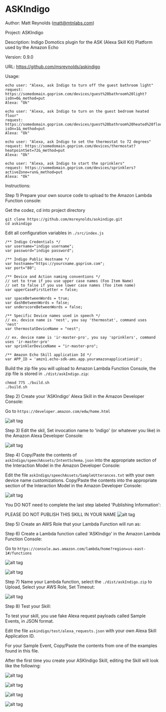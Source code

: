 # ASKIndigo
Author: Matt Reynolds (matt@mtnlabs.com)

Project: ASKIndigo

Description: Indigo Domotics plugin for the ASK (Alexa Skill Kit) Platform used by the Amazon Echo

Version: 0.9.0

URL: https://github.com/msreynolds/askindigo

Usage:
```
echo user: "Alexa, ask Indigo to turn off the guest bathroom light"
request: https://somedomain.goprism.com/devices/guest%20bathroom%20light?isOn=0&_method=put
Alexa: "Ok"

echo user: "Alexa, ask Indigo to turn on the guest bedroom heated floor"
request: https://somedomain.goprism.com/devices/guest%20bathroom%20heated%20floor?isOn=1&_method=put
Alexa: "Ok"

echo user: "Alexa, ask Indigo to set the thermostat to 72 degrees"
request: https://somedomain.goprism.com/devices/thermostat?heatpointSet=72&_method=put
Alexa: "Ok"

echo user: "Alexa, ask Indigo to start the sprinklers"
request: https://somedomain.goprism.com/devices/sprinklers?activeZone=run&_method=put
Alexa: "Ok"
```

Instructions:

Step 1) Prepare your own source code to upload to the Amazon Lambda Function console:

Get the codez, cd into project directory
```
git clone https://github.com/msreynolds/askindigo.git
cd askindigo
```

Edit all configuration variables in ```./src/index.js```
```
/** Indigo Credentials */
var username="indigo username";
var password="indigo password";

/** Indigo Public Hostname */
var hostname="https://yourcname.goprism.com";
var port="80";

/** Device and Action naming conventions */
// set to true if you use upper case names (Foo Item Name)
// set to false if you use lower case names (foo item name)
var upperCaseFirstLetter = false; 

var spaceBetweenWords = true;
var dashBetweenWords = false;
var underscoreBetweenWords = false;

/** Specific Device names used in speech */
// ex. device name is 'nest', you say 'thermostat', command uses 'nest'
var thermostatDeviceName = "nest";

// ex. device name is 'ir-master-pro', you say 'sprinklers', command uses 'ir-master-pro'
var sprinklerDeviceName = "ir-master-pro"; 

/** Amazon Echo Skill application Id */
var APP_ID = 'amzn1.echo-sdk-ams.app.youramazonapplicationid';

```

Build the zip file you will upload to Amazon Lambda Function Console, the zip file is stored in ```./dist/askIndigo.zip```:

```
chmod 775 ./build.sh
./build.sh
```



Step 2) Create your 'ASKIndigo' Alexa Skill in the Amazon Developer Console:

Go to ```https://developer.amazon.com/edw/home.html```

![alt tag](https://github.com/msreynolds/askIndigo/blob/master/help/AmazonDevelopmentConsole-Step1-ASKIndigo-CreateSkill.png)


Step 3) Edit the skil, Set invocation name to 'indigo' (or whatever you like) in the Amazon Alexa Developer Console:

![alt tag](https://github.com/msreynolds/askIndigo/blob/master/help/AmazonDevelopmentConsole-Step2-ASKIndigo-SkillInformation.png)


Step 4) 
Copy/Paste the contents of ```askIndigo/speechAssets/IntentSchema.json``` into the appropriate section of the Interaction Model in the Amazon Developer Console:

Edit the file ```askIndigo/speechAssets/SampleUtterances.txt``` with your own device name customizations.  Copy/Paste the contents into the appropriate section of the Interaction Model in the Amazon Developer Console:

![alt tag](https://github.com/msreynolds/askIndigo/blob/master/help/AmazonDevelopmentConsole-Step3-ASKIndigo-InteractionModel.png)

You DO NOT need to complete the last step labeled 'Publishing Information':

PLEASE DO NOT PUBLISH THIS SKILL IN YOUR NAME
![alt tag](https://github.com/msreynolds/askIndigo/blob/master/help/AmazonDevelopmentConsole-Step4-ASKIndigo-Test.png)


Step 5) Create an AWS Role that your Lambda Function will run as:



Step 6) Create a Lambda function called 'ASKIndigo' in the Amazon Lambda Function Console:

Go to ```https://console.aws.amazon.com/lambda/home?region=us-east-1#/functions```

![alt tag](https://github.com/msreynolds/askIndigo/blob/master/help/AmazonLambdaConsole-Step0-ASKIndigoFunction.png)

![alt tag](https://github.com/msreynolds/askIndigo/blob/master/help/AmazonLambdaConsole-Step0b-ASKIndigoFunction.png)



Step 7) Name your Lambda function, select the ```./dist/askIndigo.zip``` to Upload, Select your AWS Role, Set Timeout:

![alt tag](https://github.com/msreynolds/askIndigo/blob/master/help/AmazonLambdaConsole-Step0c-ASKIndigoFunction.png)


Step 8) Test your Skill:

To test your skill, you use fake Alexa request payloads called Sample Events, in JSON format.

Edit the file ```askindigo/test/alexa_requests.json``` with your own Alexa Skill Application ID.

For your Sample Event, Copy/Paste the contents from one of the examples found in this file.




After the first time you create your ASKIndigo Skill, editing the Skill will look like the following:

![alt tag](https://github.com/msreynolds/askIndigo/blob/master/help/AmazonLambdaConsole-Step1-ASKIndigoFunction.png)

![alt tag](https://github.com/msreynolds/askIndigo/blob/master/help/AmazonLambdaConsole-Step2-ASKIndigoFunction.png)

![alt tag](https://github.com/msreynolds/askIndigo/blob/master/help/AmazonLambdaConsole-Step2b-ASKIndigoFunction.png)

![alt tag](https://github.com/msreynolds/askIndigo/blob/master/help/AmazonLambdaConsole-Step3-ASKIndigoFunction.png)




